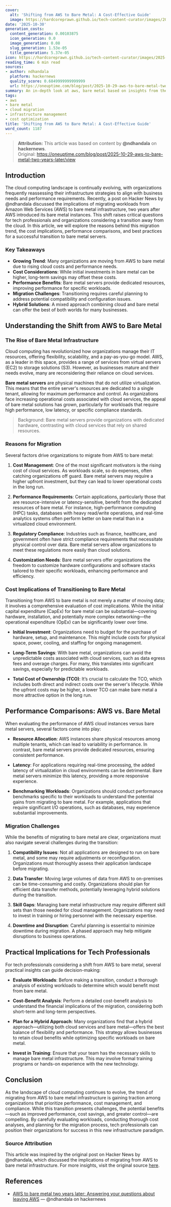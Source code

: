 ```yaml
---
cover:
  alt: 'Shifting from AWS to Bare Metal: A Cost-Effective Guide'
  image: https://hardcoreprawn.github.io/tech-content-curator/images/2025-10-30-aws-to-bare-metal-guide.png
date: '2025-10-30'
generation_costs:
  content_generation: 0.00103875
  icon_generation: 0.0
  image_generation: 0.08
  slug_generation: 1.53e-05
  title_generation: 5.37e-05
icon: https://hardcoreprawn.github.io/tech-content-curator/images/2025-10-30-aws-to-bare-metal-guide-icon.png
reading_time: 6 min read
sources:
- author: ndhandala
  platform: hackernews
  quality_score: 0.6849999999999999
  url: https://oneuptime.com/blog/post/2025-10-29-aws-to-bare-metal-two-years-later/view
summary: An in-depth look at aws, bare metal based on insights from the tech community.
tags:
- aws
- bare metal
- cloud migration
- infrastructure management
- cost optimization
title: 'Shifting from AWS to Bare Metal: A Cost-Effective Guide'
word_count: 1187
---
```


> **Attribution:** This article was based on content by **@ndhandala** on **hackernews**.  
> Original: https://oneuptime.com/blog/post/2025-10-29-aws-to-bare-metal-two-years-later/view

## Introduction

The cloud computing landscape is continually evolving, with organizations frequently reassessing their infrastructure strategies to align with business needs and performance requirements. Recently, a post on Hacker News by @ndhandala discussed the implications of migrating workloads from Amazon Web Services (AWS) to bare metal infrastructure, two years after AWS introduced its bare metal instances. This shift raises critical questions for tech professionals and organizations considering a transition away from the cloud. In this article, we will explore the reasons behind this migration trend, the cost implications, performance comparisons, and best practices for a successful transition to bare metal servers.

### Key Takeaways
- **Growing Trend**: Many organizations are moving from AWS to bare metal due to rising cloud costs and performance needs.
- **Cost Considerations**: While initial investments in bare metal can be higher, long-term savings may offset these costs.
- **Performance Benefits**: Bare metal servers provide dedicated resources, improving performance for specific workloads.
- **Migration Challenges**: Transitioning requires careful planning to address potential compatibility and configuration issues.
- **Hybrid Solutions**: A mixed approach combining cloud and bare metal can offer the best of both worlds for many businesses.

## Understanding the Shift from AWS to Bare Metal

### The Rise of Bare Metal Infrastructure

Cloud computing has revolutionized how organizations manage their IT resources, offering flexibility, scalability, and a pay-as-you-go model. AWS, as a leader in this space, provides a range of services from virtual servers (EC2) to storage solutions (S3). However, as businesses mature and their needs evolve, many are reconsidering their reliance on cloud services.

**Bare metal servers** are physical machines that do not utilize virtualization. This means that the entire server's resources are dedicated to a single tenant, allowing for maximum performance and control. As organizations face increasing operational costs associated with cloud services, the appeal of bare metal solutions has grown, particularly for workloads that require high performance, low latency, or specific compliance standards.

> Background: Bare metal servers provide organizations with dedicated hardware, contrasting with cloud services that rely on shared resources.

### Reasons for Migration

Several factors drive organizations to migrate from AWS to bare metal:

1. **Cost Management**: One of the most significant motivators is the rising cost of cloud services. As workloads scale, so do expenses, often catching organizations off guard. Bare metal servers may require a higher upfront investment, but they can lead to lower operational costs in the long run.

2. **Performance Requirements**: Certain applications, particularly those that are resource-intensive or latency-sensitive, benefit from the dedicated resources of bare metal. For instance, high-performance computing (HPC) tasks, databases with heavy read/write operations, and real-time analytics systems often perform better on bare metal than in a virtualized cloud environment.

3. **Regulatory Compliance**: Industries such as finance, healthcare, and government often have strict compliance requirements that necessitate physical control over data. Bare metal servers allow organizations to meet these regulations more easily than cloud solutions.

4. **Customization Needs**: Bare metal servers offer organizations the freedom to customize hardware configurations and software stacks tailored to their specific workloads, enhancing performance and efficiency.

### Cost Implications of Transitioning to Bare Metal

Transitioning from AWS to bare metal is not merely a matter of moving data; it involves a comprehensive evaluation of cost implications. While the initial capital expenditure (CapEx) for bare metal can be substantial—covering hardware, installation, and potentially more complex networking—the operational expenditure (OpEx) can be significantly lower over time.

- **Initial Investment**: Organizations need to budget for the purchase of hardware, setup, and maintenance. This might include costs for physical space, power, cooling, and staffing for ongoing management.

- **Long-Term Savings**: With bare metal, organizations can avoid the unpredictable costs associated with cloud services, such as data egress fees and overage charges. For many, this translates into significant savings, especially for predictable workloads.

- **Total Cost of Ownership (TCO)**: It’s crucial to calculate the TCO, which includes both direct and indirect costs over the server's lifecycle. While the upfront costs may be higher, a lower TCO can make bare metal a more attractive option in the long run.

## Performance Comparisons: AWS vs. Bare Metal

When evaluating the performance of AWS cloud instances versus bare metal servers, several factors come into play:

- **Resource Allocation**: AWS instances share physical resources among multiple tenants, which can lead to variability in performance. In contrast, bare metal servers provide dedicated resources, ensuring consistent performance.

- **Latency**: For applications requiring real-time processing, the added latency of virtualization in cloud environments can be detrimental. Bare metal servers minimize this latency, providing a more responsive experience.

- **Benchmarking Workloads**: Organizations should conduct performance benchmarks specific to their workloads to understand the potential gains from migrating to bare metal. For example, applications that require significant I/O operations, such as databases, may experience substantial improvements.

### Migration Challenges 

While the benefits of migrating to bare metal are clear, organizations must also navigate several challenges during the transition:

1. **Compatibility Issues**: Not all applications are designed to run on bare metal, and some may require adjustments or reconfiguration. Organizations must thoroughly assess their application landscape before migrating.

2. **Data Transfer**: Moving large volumes of data from AWS to on-premises can be time-consuming and costly. Organizations should plan for efficient data transfer methods, potentially leveraging hybrid solutions during the transition.

3. **Skill Gaps**: Managing bare metal infrastructure may require different skill sets than those needed for cloud management. Organizations may need to invest in training or hiring personnel with the necessary expertise.

4. **Downtime and Disruption**: Careful planning is essential to minimize downtime during migration. A phased approach may help mitigate disruptions to business operations.

## Practical Implications for Tech Professionals

For tech professionals considering a shift from AWS to bare metal, several practical insights can guide decision-making:

- **Evaluate Workloads**: Before making a transition, conduct a thorough analysis of existing workloads to determine which would benefit most from bare metal.

- **Cost-Benefit Analysis**: Perform a detailed cost-benefit analysis to understand the financial implications of the migration, considering both short-term and long-term perspectives.

- **Plan for a Hybrid Approach**: Many organizations find that a hybrid approach—utilizing both cloud services and bare metal—offers the best balance of flexibility and performance. This strategy allows businesses to retain cloud benefits while optimizing specific workloads on bare metal.

- **Invest in Training**: Ensure that your team has the necessary skills to manage bare metal infrastructure. This may involve formal training programs or hands-on experience with the new technology.

## Conclusion

As the landscape of cloud computing continues to evolve, the trend of migrating from AWS to bare metal infrastructure is gaining traction among organizations that prioritize performance, cost management, and compliance. While this transition presents challenges, the potential benefits—such as improved performance, cost savings, and greater control—are compelling. By carefully evaluating workloads, conducting thorough cost analyses, and planning for the migration process, tech professionals can position their organizations for success in this new infrastructure paradigm.

### Source Attribution
This article was inspired by the original post on Hacker News by @ndhandala, which discussed the implications of migrating from AWS to bare metal infrastructure. For more insights, visit the original source [here](https://oneuptime.com/blog/post/2025-10-29-aws-to-bare-metal-two-years-later/view).

## References

- [AWS to bare metal two years later: Answering your questions about leaving AWS](https://oneuptime.com/blog/post/2025-10-29-aws-to-bare-metal-two-years-later/view) — @ndhandala on hackernews